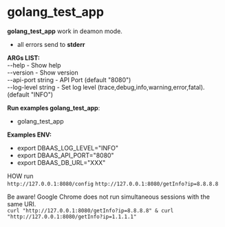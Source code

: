 # golang_test_app

**golang_test_app** work in deamon mode.

* all errors send to **stderr**


**ARGs LIST:**\
--help - Show help\
--version - Show version\
--api-port string - API Port (default "8080")\
--log-level string - Set log level (trace,debug,info,warning,error,fatal). (default "INFO")

**Run examples golang_test_app**:
* golang_test_app

**Examples ENV:**
* export DBAAS_LOG_LEVEL="INFO"
* export DBAAS_API_PORT="8080"
* export DBAAS_DB_URL="XXX"


HOW run  
`http://127.0.0.1:8080/config`
`http://127.0.0.1:8080/getInfo?ip=8.8.8.8`

Be aware! Google Chrome does not run simultaneous sessions with the same URI.   
 `curl "http://127.0.0.1:8080/getInfo?ip=8.8.8.8" & curl "http://127.0.0.1:8080/getInfo?ip=1.1.1.1"`
